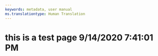 ```yaml
---
keywords: metadata, user manual
ms.translationtype: Human Translation
---
```

# this is a test page 9/14/2020 7:41:01 PM